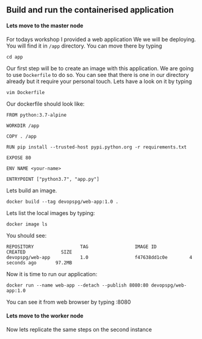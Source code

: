 ## Build and run the containerised application
#### Lets move to the master node
For todays workshop I provided a web application We we will be deploying. You will find it in ```/app``` directory. You can move there by typing
 ```
 cd app
 ```
 Our first step will be to create an image with this application. We are going to use ```Dockerfile``` to do so. You can see that there is one in our directory already but it require your personal touch. Lets have a look on it by typing
 ```
 vim Dockerfile
 ```
Our dockerfile should look like:
```
FROM python:3.7-alpine

WORKDIR /app

COPY . /app

RUN pip install --trusted-host pypi.python.org -r requirements.txt

EXPOSE 80

ENV NAME <your-name>

ENTRYPOINT ["python3.7", "app.py"]
```
Lets build an image.
```
docker build --tag devopspg/web-app:1.0 .
```
Lets list the local images by typing:
```
docker image ls
```
You should see:
```
REPOSITORY                 TAG                 IMAGE ID            CREATED             SIZE
devopspg/web-app           1.0                 f47638dd1c0e        4 seconds ago       97.2MB
```
Now it is time to run our application:
```
docker run --name web-app --detach --publish 8080:80 devopspg/web-app:1.0
```
You can see it from web browser by typing <master-node>:8080

#### Lets move to the worker node
Now lets replicate the same steps on the second instance
